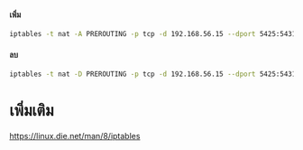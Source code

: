#### เพิ่ม
```sh
iptables -t nat -A PREROUTING -p tcp -d 192.168.56.15 --dport 5425:5431 -j DNAT --to-destination 172.17.0.1:5432
```
#### ลบ
```sh
iptables -t nat -D PREROUTING -p tcp -d 192.168.56.15 --dport 5425:5431 -j DNAT --to-destination 172.17.0.1:5432
```


# เพิ่มเติม

https://linux.die.net/man/8/iptables